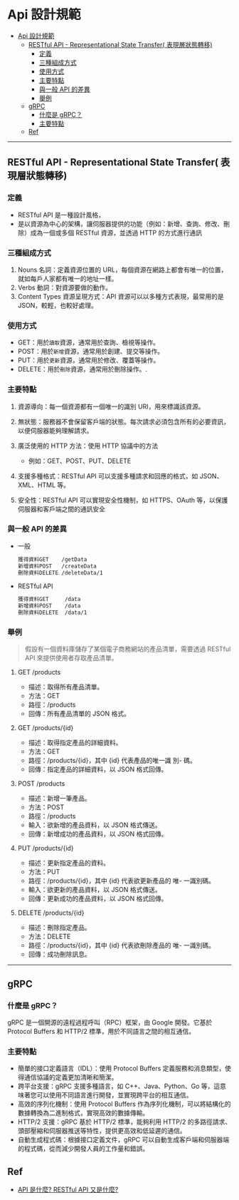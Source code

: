 # Api 設計規範

- [Api 設計規範](#api-設計規範)
  - [RESTful API - Representational State Transfer( 表現層狀態轉移)](#restful-api---representational-state-transfer-表現層狀態轉移)
    - [定義](#定義)
    - [三種組成方式](#三種組成方式)
    - [使用方式](#使用方式)
    - [主要特點](#主要特點)
    - [與一般 API 的差異](#與一般-api-的差異)
    - [舉例](#舉例)
  - [gRPC](#grpc)
    - [什麼是 gRPC？](#什麼是-grpc)
    - [主要特點](#主要特點-1)
  - [Ref](#ref)

---

## RESTful API - Representational State Transfer( 表現層狀態轉移)

### 定義

- RESTful API 是一種設計風格，
- 是以資源為中心的架構，讓伺服器提供的功能（例如：新增、查詢、修改、刪除）成為一個或多個 RESTful 資源，並透過 HTTP 的方式進行通訊

### 三種組成方式

1. Nouns 名詞：定義資源位置的 URL，每個資源在網路上都會有唯一的位置，就如每戶人家都有唯一的地址一樣。
2. Verbs 動詞：對資源要做的動作。
3. Content Types 資源呈現方式：API 資源可以以多種方式表現，最常用的是 JSON，較輕，也較好處理。

### 使用方式

- GET：用於`讀取`資源，通常用於查詢、檢視等操作。
- POST：用於`新增`資源，通常用於創建、提交等操作。
- PUT：用於`更新`資源，通常用於修改、覆蓋等操作。
- DELETE：用於`刪除`資源，通常用於刪除操作。.

### 主要特點

1. 資源導向：每一個資源都有一個唯一的識別 URI，用來標識該資源。

2. 無狀態：服務器不會保留客戶端的狀態。每次請求必須包含所有的必要資訊，以便伺服器能夠理解請求。

3. 廣泛使用的 HTTP 方法：使用 HTTP 協議中的方法

   - 例如：GET、POST、PUT、DELETE

4. 支援多種格式：RESTful API 可以支援多種請求和回應的格式，如 JSON、XML、HTML 等。

5. 安全性：RESTful API 可以實現安全性機制，如 HTTPS、OAuth 等，以保護伺服器和客戶端之間的通訊安全

### 與一般 API 的差異

- 一般

  ```txt
  獲得資料GET    /getData
  新增資料POST   /createData
  刪除資料DELETE /deleteData/1
  ```

- RESTful API

  ```txt
  獲得資料GET     /data
  新增資料POST    /data
  刪除資料DELETE  /data/1
  ```

### 舉例

> 假設有一個資料庫儲存了某個電子商務網站的產品清單，需要透過 RESTful API 來提供使用者存取產品清單。

1. GET /products

   - 描述：取得所有產品清單。
   - 方法：GET
   - 路徑：/products
   - 回傳：所有產品清單的 JSON 格式。

2. GET /products/{id}

   - 描述：取得指定產品的詳細資料。
   - 方法：GET
   - 路徑：/products/{id}，其中 {id} 代表產品的唯一識 別- 碼。
   - 回傳：指定產品的詳細資料，以 JSON 格式回傳。

3. POST /products

   - 描述：新增一筆產品。
   - 方法：POST
   - 路徑：/products
   - 輸入：欲新增的產品資料，以 JSON 格式傳送。
   - 回傳：新增成功的產品資料，以 JSON 格式回傳。

4. PUT /products/{id}

   - 描述：更新指定產品的資料。
   - 方法：PUT
   - 路徑：/products/{id}，其中 {id} 代表欲更新產品的 唯- 一識別碼。
   - 輸入：欲更新的產品資料，以 JSON 格式傳送。
   - 回傳：更新成功的產品資料，以 JSON 格式回傳。

5. DELETE /products/{id}

   - 描述：刪除指定產品。
   - 方法：DELETE
   - 路徑：/products/{id}，其中 {id} 代表欲刪除產品的 唯- 一識別碼。
   - 回傳：成功刪除訊息。

---

## gRPC

### 什麼是 gRPC？

gRPC 是一個開源的遠程過程呼叫（RPC）框架，由 Google 開發。它基於 Protocol Buffers 和 HTTP/2 標準，用於不同語言之間的相互通信。

### 主要特點

- 簡單的接口定義語言（IDL）：使用 Protocol Buffers 定義服務和消息類型，使得通信協議的定義更加清晰和簡潔。
- 跨平台支援：gRPC 支援多種語言，如 C++、Java、Python、Go 等，這意味著您可以使用不同語言進行開發，並實現跨平台的相互通信。
- 高效的序列化機制：使用 Protocol Buffers 作為序列化機制，可以將結構化的數據轉換為二進制格式，實現高效的數據傳輸。
- HTTP/2 支援：gRPC 基於 HTTP/2 標準，能夠利用 HTTP/2 的多路徑請求、頭部壓縮和伺服器推送等特性，提供更高效和低延遲的通信。
- 自動生成程式碼：根據接口定義文件，gRPC 可以自動生成客戶端和伺服器端的程式碼，從而減少開發人員的工作量和錯誤。

## Ref

- [API 是什麼? RESTful API 又是什麼?
  ](https://medium.com/itsems-frontend/api-%E6%98%AF%E4%BB%80%E9%BA%BC-restful-api-%E5%8F%88%E6%98%AF%E4%BB%80%E9%BA%BC-a001a85ab638)
